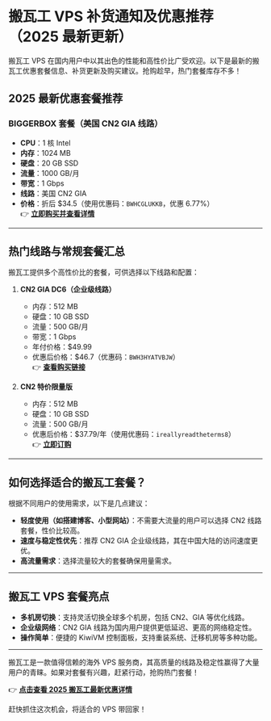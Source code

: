 # 搬瓦工 VPS 补货通知及优惠推荐（2025 最新更新）

搬瓦工 VPS 在国内用户中以其出色的性能和高性价比广受欢迎。以下是最新的搬瓦工优惠套餐信息、补货更新及购买建议。抢购趁早，热门套餐库存不多！

## 2025 最新优惠套餐推荐

### BIGGERBOX 套餐（美国 CN2 GIA 线路）
- **CPU**：1 核 Intel  
- **内存**：1024 MB  
- **硬盘**：20 GB SSD  
- **流量**：1000 GB/月  
- **带宽**：1 Gbps  
- **线路**：美国 CN2 GIA  
- **价格**：折后 $34.5（使用优惠码：`BWHCGLUKKB`，优惠 6.77%）  
👉 **[立即购买并查看详情](https://bit.ly/banwagon)**

---

## 热门线路与常规套餐汇总

搬瓦工提供多个高性价比的套餐，可供选择以下线路和配置：

1. **CN2 GIA DC6（企业级线路）**  
   - 内存：512 MB  
   - 硬盘：10 GB SSD  
   - 流量：500 GB/月  
   - 带宽：1 Gbps  
   - 年付价格：$49.99  
   - 优惠后价格：$46.7（优惠码：`BWH3HYATVBJW`）  
   👉 **[查看购买链接](https://bit.ly/banwagon)**

2. **CN2 特价限量版**  
   - 内存：512 MB  
   - 硬盘：10 GB SSD  
   - 流量：500 GB/月  
   - 优惠后价格：$37.79/年（使用优惠码：`ireallyreadtheterms8`）  
   👉 **[立即订购](https://bit.ly/banwagon)**

---

## 如何选择适合的搬瓦工套餐？

根据不同用户的使用需求，以下是几点建议：
- **轻度使用（如搭建博客、小型网站）**：不需要大流量的用户可以选择 CN2 线路套餐，性价比较高。
- **速度与稳定性优先**：推荐 CN2 GIA 企业级线路，其在中国大陆的访问速度更优。
- **高流量需求**：选择流量较大的套餐确保用量需求。

---

## 搬瓦工 VPS 套餐亮点
- **多机房切换**：支持灵活切换全球多个机房，包括 CN2、GIA 等优化线路。
- **企业级网络**：CN2 GIA 线路为国内用户提供更低延迟、更高的网络稳定性。
- **操作简单**：便捷的 KiwiVM 控制面板，支持重装系统、迁移机房等多种功能。

---

搬瓦工是一款值得信赖的海外 VPS 服务商，其高质量的线路及稳定性赢得了大量用户的青睐。如果对套餐有兴趣，赶紧行动，抢购热门套餐！

👉 **[点击查看 2025 搬瓦工最新优惠详情](https://bit.ly/banwagon)**

赶快抓住这次机会，将适合的 VPS 带回家！
